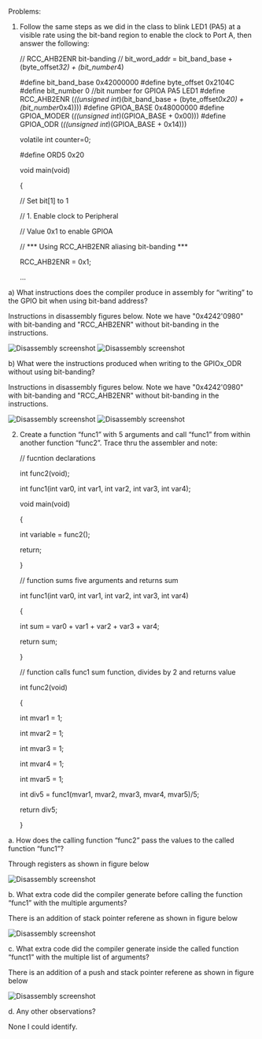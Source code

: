 

Problems:

1. Follow the same steps as we did in the class to blink LED1 (PA5) at a visible rate using the bit-band region to enable the clock to Port A, then answer the following:

	// RCC_AHB2ENR bit-banding
	// bit_word_addr = bit_band_base + (byte_offset*32) + (bit_number*4)

	#define bit_band_base 0x42000000
	#define byte_offset 0x2104C
	#define bit_number 0 //bit number for GPIOA PA5 LED1
	#define RCC_AHB2ENR (*((unsigned int*)(bit_band_base + (byte_offset*0x20) + (bit_number*0x4))))
	#define GPIOA_BASE 0x48000000
	#define GPIOA_MODER (*((unsigned int*)(GPIOA_BASE + 0x00)))
	#define GPIOA_ODR (*((unsigned int*)(GPIOA_BASE + 0x14)))

	volatile int counter=0;
	
	#define ORD5 0x20

	void main(void)

	{

	// Set bit[1] to 1

	// 1. Enable clock to Peripheral

	// Value 0x1 to enable GPIOA
  
	// *** Using RCC_AHB2ENR aliasing bit-banding ***

	RCC_AHB2ENR = 0x1;

	...

a) What instructions does the compiler produce in assembly for “writing” to the GPIO bit when using bit-band address?

Instructions in disassembly figures below. Note we have "0x4242'0980" with bit-banding and "RCC_AHB2ENR" without bit-banding in the instructions.

![Disassembly screenshot](https://github.com/vigoren-uw/embsys310/blob/main/assignment04/gpioa_WITH_bitbanding1.JPG)
![Disassembly screenshot](https://github.com/vigoren-uw/embsys310/blob/main/assignment04/gpioa_WITH_bitbanding2.JPG)

b) What were the instructions produced when writing to the GPIOx_ODR without using bit-banding?

Instructions in disassembly figures below. Note we have "0x4242'0980" with bit-banding and "RCC_AHB2ENR" without bit-banding in the instructions.

![Disassembly screenshot](https://github.com/vigoren-uw/embsys310/blob/main/assignment04/gpioa_NO_bitbanding1.JPG)
![Disassembly screenshot](https://github.com/vigoren-uw/embsys310/blob/main/assignment04/gpioa_NO_bitbanding2.JPG)


2. Create a function “func1” with 5 arguments and call “func1” from within another function “func2”. Trace thru the assembler and note:
	
	// fucntion declarations
 	
	int func2(void);
	
	int func1(int var0, int var1, int var2, int var3, int var4);
	
	void main(void)
	
	{
	
	  int variable = func2();
	
	  return;
	
	}

	// function sums five arguments and returns sum
	
	int func1(int var0, int var1, int var2, int var3, int var4)
	
	{
	
 	 int sum = var0 + var1 + var2 + var3 + var4;
 	
	 return sum;
	
	}
	
	// function calls func1 sum function, divides by 2 and returns value
	
	int func2(void)
	
	{
	
	int mvar1 = 1;
	
	int mvar2 = 1;
	
	int mvar3 = 1;
	
	int mvar4 = 1;
	
	int mvar5 = 1;
	
	int div5 = func1(mvar1, mvar2, mvar3, mvar4, mvar5)/5;
	
	return div5;
	
	}

a. How does the calling function “func2” pass the values to the called function “func1”?

Through registers as shown in figure below

![Disassembly screenshot](https://github.com/vigoren-uw/embsys310/blob/main/assignment04/func1_func2_a.jpg)

b. What extra code did the compiler generate before calling the function “func1” with the multiple arguments?

There is an addition of stack pointer referene as shown in figure below

![Disassembly screenshot](https://github.com/vigoren-uw/embsys310/blob/main/assignment04/func1_func2_b.jpg)

c. What extra code did the compiler generate inside the called function “funct1” with the multiple list of arguments?

There is an addition of a push and stack pointer referene as shown in figure below

![Disassembly screenshot](https://github.com/vigoren-uw/embsys310/blob/main/assignment04/func1_func2_c.jpg)

d. Any other observations?

None I could identify. 




